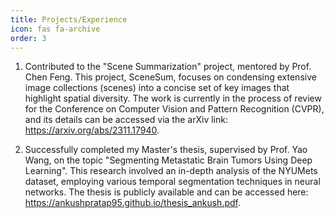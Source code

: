 ```yaml
---
title: Projects/Experience
icon: fas fa-archive
order: 3
---
```


1. Contributed to the "Scene Summarization" project, mentored by Prof. Chen Feng. This project, SceneSum, focuses on condensing extensive image collections (scenes) into a concise set of key images that highlight spatial diversity. The work is currently in the process of review for the Conference on Computer Vision and Pattern Recognition (CVPR), and its details can be accessed via the arXiv link: https://arxiv.org/abs/2311.17940.

2. Successfully completed my Master's thesis, supervised by Prof. Yao Wang, on the topic "Segmenting Metastatic Brain Tumors Using Deep Learning". This research involved an in-depth analysis of the NYUMets dataset, employing various temporal segmentation techniques in neural networks. The thesis is publicly available and can be accessed here: https://ankushpratap95.github.io/thesis_ankush.pdf.





